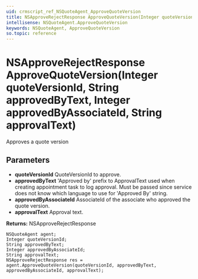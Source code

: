 ```yaml
---
uid: crmscript_ref_NSQuoteAgent_ApproveQuoteVersion
title: NSApproveRejectResponse ApproveQuoteVersion(Integer quoteVersionId, String approvedByText, Integer approvedByAssociateId, String approvalText)
intellisense: NSQuoteAgent.ApproveQuoteVersion
keywords: NSQuoteAgent, ApproveQuoteVersion
so.topic: reference
---
```


# NSApproveRejectResponse ApproveQuoteVersion(Integer quoteVersionId, String approvedByText, Integer approvedByAssociateId, String approvalText)

Approves a quote version

## Parameters

* **quoteVersionId** QuoteVersionId to approve.
* **approvedByText** 'Approved by' prefix to ApprovalText used when creating appointment task to log approval. Must be passed since service does not know which language to use for 'Approved By' string.
* **approvedByAssociateId** AssociateId of the associate who approved the quote version.
* **approvalText** Approval text.

**Returns:** NSApproveRejectResponse

```crmscript
NSQuoteAgent agent;
Integer quoteVersionId;
String approvedByText;
Integer approvedByAssociateId;
String approvalText;
NSApproveRejectResponse res = agent.ApproveQuoteVersion(quoteVersionId, approvedByText, approvedByAssociateId, approvalText);
```

